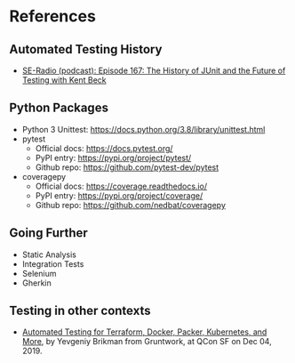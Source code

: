 References
==========

## Automated Testing History

* [SE-Radio (podcast): Episode 167: The History of JUnit and the Future of Testing with Kent Beck](https://www.se-radio.net/2010/09/episode-167-the-history-of-junit-and-the-future-of-testing-with-kent-beck/)

## Python Packages

* Python 3 Unittest: https://docs.python.org/3.8/library/unittest.html
* pytest
  * Official docs: https://docs.pytest.org/
  * PyPI entry: https://pypi.org/project/pytest/
  * Github repo: https://github.com/pytest-dev/pytest
* coveragepy
  * Official docs: https://coverage.readthedocs.io/
  * PyPI entry: https://pypi.org/project/coverage/
  * Github repo: https://github.com/nedbat/coveragepy

## Going Further

* Static Analysis
* Integration Tests
* Selenium
* Gherkin

## Testing in other contexts

* [Automated Testing for Terraform, Docker, Packer, Kubernetes, and More](https://www.infoq.com/presentations/automated-testing-terraform-docker-packer/), by Yevgeniy Brikman from Gruntwork, at QCon SF on Dec 04, 2019.
